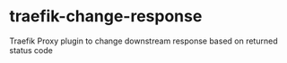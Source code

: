 # traefik-change-response
Traefik Proxy plugin to change downstream response based on returned status code
